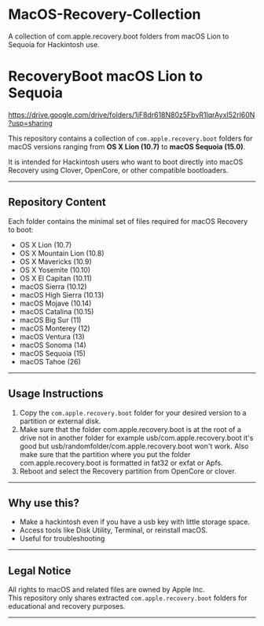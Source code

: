 # MacOS-Recovery-Collection
A collection of com.apple.recovery.boot folders from macOS Lion to Sequoia for Hackintosh use.
# RecoveryBoot macOS Lion to Sequoia

https://drive.google.com/drive/folders/1jF8dr618N80z5FbvR1IqrAyxI52rl60N?usp=sharing

This repository contains a collection of `com.apple.recovery.boot` folders for macOS versions ranging from **OS X Lion (10.7)** to **macOS Sequoia (15.0)**.

It is intended for Hackintosh users who want to boot directly into macOS Recovery using Clover, OpenCore, or other compatible bootloaders.

---

## Repository Content

Each folder contains the minimal set of files required for macOS Recovery to boot:

- OS X Lion (10.7)
- OS X Mountain Lion (10.8)
- OS X Mavericks (10.9)
- OS X Yosemite (10.10)
- OS X El Capitan (10.11)
- macOS Sierra (10.12)
- macOS High Sierra (10.13)
- macOS Mojave (10.14)
- macOS Catalina (10.15)
- macOS Big Sur (11)
- macOS Monterey (12)
- macOS Ventura (13)
- macOS Sonoma (14)
- macOS Sequoia (15)
- macOS Tahoe (26)

---

## Usage Instructions

1. Copy the `com.apple.recovery.boot` folder for your desired version to a partition or external disk.
2. Make sure that the folder com.apple.recovery.boot is at the root of a drive not in another folder for example usb/com.apple.recovery.boot it's good but usb/randomfolder/com.apple.recovery.boot won't work. Also make sure that the partition where you put the folder com.apple.recovery.boot is formatted in fat32 or exfat or Apfs. 
3. Reboot and select the Recovery partition from OpenCore or clover.

---

## Why use this?

- Make a hackintosh even if you have a usb key with little storage space.
- Access tools like Disk Utility, Terminal, or reinstall macOS.
- Useful for troubleshooting 

---

## Legal Notice

All rights to macOS and related files are owned by Apple Inc.  
This repository only shares extracted `com.apple.recovery.boot` folders for educational and recovery purposes.  

---
